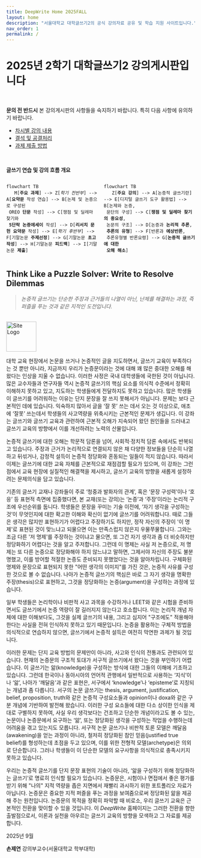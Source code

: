 ```yaml
---
title: DeepWrite Home 2025FALL
layout: home
description: "서울대학교 대학글쓰기2의 공식 강의자료 공유 및 학습 지원 사이트입니다."
nav_order: 1
permalink: /
---
```


# 2025년 2학기 대학글쓰기2 강의게시판입니다 

<br>

**문의 전 반드시** 본 강의게시판의 사항들을 숙지하기 바랍니다. 
특히 다음 사항에 유의하기 바랍니다.

- [차시별 강의 내용]({{site.baseurl}}/syllabus/detail/)
- [결석 및 공결처리]({{site.baseurl}}/attendance/)
- [과제 제출 방법]({{site.baseurl}}/assignments/)

<br>

**글쓰기 연습 및 강의 흐름 개요**

<div style="display: flex; gap: 1rem;">

  <div style="flex: 1;">
    <pre><code class="language-mermaid">flowchart TB
   M[<b>주요 과제</b>] --> Z[<i>학기 전반부</i>] --> A[<b>요약문</b> 작성 연습] --> B[논제 및 논증으로 구성된 <br> OREO <b>단문</b> 작성] --> C[쟁점 및 딜레마 찾기와 <br> <b>5단락 논증에세이</b> 작성] --> D[<b>리서치 문헌 요약문</b> 작성] --> E[<i>학기 후반부</i>] --> F[기말논문 <b>주제선정</b>] --> G[기말논문 <b>초고 작성</b>] --> H[기말논문 <b>피드백</b>] --> I[기말논문 <b>제출</b>]</code></pre>
  </div>

  <div style="flex: 1;">
    <pre><code class="language-mermaid">flowchart TB
   Z[<b>주요 강의</b>] --> A[논증적 글쓰기란] --> E[디지털 글쓰기 도구 활용법] --> B[논제와 논증, <br> 문단의 구성] --> C[<b>쟁점 및 딜레마 찾기의 중요성</b>, <br> 논문의 구조] --> D[논증과 <b>논리적 추론</b>, <br> <b>추론의 유형</b>] --> F[반론과 <b>예상반론</b>, <br> 추론유형별 반론요령] --> G[<b>논증적 글쓰기에 대한 <br> 오해 해소</b>]</code></pre>
  </div>

</div>

## Think Like a Puzzle Solver: Write to Resolve Dilemmas

> *논증적 글쓰기는 단순한 주장과 근거들의 나열이 아닌, 난제를 해결하는 과정, 즉 퍼즐을 푸는 것과 같은 지적인 도전입니다.*

<br>

<img src="{{ site.baseurl }}/assets/images/logo.png" alt="Site Logo" width="80" height="auto">

대학 교육 현장에서 논문을 쓰거나 논증적인 글을 지도하면서, 글쓰기 교육이 부족하다는 것 뿐만 아니라, 지금까지 우리가 논증문이라는 것에 대해 꽤 많은 중대한 오해를 해 왔다는 인상을 지울 수 없습니다. 이러한 사정은 국내 대학생들에 국한된 것이 아닙니다. 많은 교수자들과 연구자들 역시 논증적 글쓰기의 핵심 요소를 의식적 수준에서 정확히 이해하지 못하고 있고, 지도하는 학생들에게 전달하지도 못하고 있습니다. 많은 학생들이 글쓰기를 어려워하는 이유는 단지 문장을 잘 쓰지 못해서가 아닙니다. 문제는 보다 근본적인 데에 있습니다. 익숙하지 많아서 글을 ‘잘 못’ 쓰는 데서 오는 것 이상으로, 애초에 ‘잘못’ 쓰는데서 학생들의 사고역량을 위축시키는 근본적인 문제가 생깁니다. 이 강좌는 글쓰기와 글쓰기 교육과 관련하여 근본적 오해가 지속되어 왔던 원인들을 드러내고 글쓰기 교육의 방향에서 이를 개선하려는 노력의 산물입니다. 

논증적 글쓰기에 대한 오해는 학문적 담론을 넘어, 사회적·정치적 담론 속에서도 반복되고 있습니다. 주장과 근거가 논리적으로 연결되지 않은 채 다양한 정보들을 단순히 나열하고 뒤섞거나, 감정적 설득이 논증적 정당화와 혼동되는 일들이 적지 않습니다. 따라서 이제는 글쓰기에 대한 교육 자체를 근본적으로 재점검할 필요가 있으며, 이 강좌는 그런 점에서 교육 현장에 실질적인 해결책을 제시하고, 글쓰기 교육의 방향을 새롭게 설정하려는 문제의식을 담고 있습니다.

기존의 글쓰기 교재나 강좌들이 주로 ‘청중과 발화자의 관계’, 혹은 ‘문장 구성력’이나 ‘호응’ 등 표현적 측면에 집중했다면, 본 교재(또는 강의)는 ‘논증’과 ‘주장’이라는 논리적 구조에 우선순위를 둡니다. 학생들은 문장을 꾸미는 기술 이전에, ‘자기 생각을 구성하는 것’이 무엇인지에 대한 확고한 이해와 확신이 없기에 글쓰기를 어려워합니다. 때로 그들은 생각은 많지만 표현하기가 어렵다고 주장하기도 하지만, 정작 자신의 주장이 '이 명제'로 표현된 것이 맞느냐고 되물으면 이는 만족스럽지 않은지 우물쭈물합니다. 그와는 조금 다른 '저 명제'를 주장하는 것이냐고 물으면, 또 그건 자기 생각과 좀 더 비슷하지만 정당화하기 어렵다는 것을 알고 주저합니다. 그런데 이 명제는 사실 저 논증으로, 저 명제는 또 다른 논증으로 정당화해야 하지 않느냐고 말하면, 그제서야 자신의 주장도 불분명했고, 이를 방어할 적절한 논증도 준비되지 못했었다는 것을 알아차립니다. 구체화된 명제와 문장으로 표현되지 못한 "어떤 생각의 이미지"를 가진 것은, 논증적 사유를 구성한 것으로 볼 수 없습니다. 나아가 논증적 글쓰기의 핵심은 바로 그 자기 생각을 명확한 주장(thesis)으로 표현하고, 그것을 정당화하는 논증(argument)을 구성하는 과정에 있습니다.

일부 학생들은 논리학이나 비판적 사고 과목을 수강하거나 LEET와 같은 시험을 준비하면서도 글쓰기에서 논증 역량이 잘 길러지지 않는다고 호소합니다. 이는 논리적 개념 자체에 대한 이해보다도, 그것을 실제 글쓰기의 내용, 그리고 심지어 "구조에도" 적용해야 한다는 사실을 전혀 인식하지 못하고 있기 때문입니다. 논증을 활용하는 구체적 방법을 의식적으로 연습하지 않으면, 글쓰기에서 논증적 설득은 여전히 막연한 과제가 될 것입니다.

이러한 문제는 단지 교육 방법의 문제만이 아니라, 사고와 인식의 전통과도 관련되어 있습니다. 현재의 논증문의 구조적 토대가 서구적 글쓰기에서 왔다는 것을 부인하기 어렵습니다. 이 글쓰기는 앎(knowledge)을 구성하는 방식에 대한 그들의 이해에 기초하고 있습니다. 그런데 한국이나 동아시아의 언어적 관행에서 일반적으로 사용하는 ‘지식’이나 ‘앎’, 나아가 '깨달음'과 같은 표현은, 서구에서 ‘knowledge’나 ‘episteme’로 지칭되는 개념과 좀 다릅니다. 서구의 논문 글쓰기는 thesis, argument, justification, belief, proposition, truth와 같은 논증적 구성요소들과 opinion이나 doxa와 같은 구분 개념에 기반하여 발전해 왔습니다. 이러한 구성 요소들에 대한 다소 상이한 인식을 제대로 구별하지 못하여, 사실 우리 생각보다는 건조하고 단순한 개념이라고도 볼 수 있는, 논문이나 논증문에서 요구하는 ‘앎’, 또는 정당화된 생각을 구성하는 작업을 수행하는데 어려움을 겪고 있는지도 모릅니다. 서구적 논문 글쓰기나 비판적 토론 모델은 깨달음(awakening)을 얻는 과정이 아니라, 철저히 정당화된 참인 믿음(justified true belief)를 형성하는데 초점을 두고 있으며, 이를 위한 전형적 모델(archetype)은 의외로 단순합니다. 그러나 학생들이 이 단순한 모델의 요구사항을 의식적으로 충족시키지 못하고 있습니다. 

우리는 논증적 글쓰기를 단지 문장 표현의 기술이 아니라, ‘앎을 구성하기 위해 정당화하는 글쓰기’로 명료히 인식할 필요가 있습니다. 논증문은, 시험이나 면접에서 좋은 평가를 받기 위해 "나의" 지적 역량을 좁은 지면에서 재빨리 과시하기 위한 포트폴리오 자료가 아닙니다. 논증문은 중요한 지적 퍼즐을 푸는 과정을 보여줌으로써 정당화된 앎을 제공해 주는 원천입니다. 논증문의 목적을 정확히 파악할 때 비로소, 우리 글쓰기 교육은 근본적인 전환을 맞이할 수 있을 것입니다. 이 *DeepWrite* 홈페이지는 그러한 전환을 향한 출발점으로서, 이론과 실천을 아우르는 글쓰기 교육의 방향을 모색하고 그 자료를 제공합니다.


2025년 9월  

**손제연** 강의부교수(서울대학교 학부대학)

